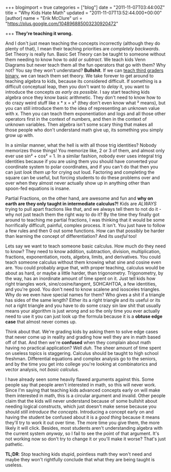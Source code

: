 +++
blogimport = true
categories = ["blog"]
date = "2011-11-07T03:44:00Z"
title = "Why Kids Hate Math"
updated = "2011-11-07T13:52:44.000+00:00"
[author]
name = "Erik McClure"
uri = "https://plus.google.com/104896885003230920472"

+++
**They're teaching it wrong.**

And I don't just mean teaching the concepts incorrectly (although they do plenty of that), I mean their teaching priorities are *completely backwards*. Set Theory is really fun. Basic Set Theory can be taught to someone without them needing to know how to *add or subtract*. We teach kids Venn Diagrams but never teach them all the fun operators that go with them? Why not? You say they won't understand? **Bullshit**. If we can [teach third graders binary](http://www.garlikov.com/Soc_Meth.html), we can teach them set theory. We take forever to get around to teaching algebra to kids, because its considered difficult. If something is a difficult conceptual leap, then you don't want to *delay* it, you want to introduce the concepts *as early as possible*. I say start teaching kids algebra once they know basic arithmetic. They don't need to know how to do crazy weird stuff like x * x = x² (they don't even know what ² means), but you can still introduce them to the idea of representing an unknown value with x. Then you can teach them exponentiation and logs and all those other operators first in the context of numbers, and then in the context of unknown variables. Then algebra isn't some scary thing that makes all those people who don't understand math give up, its something you simply grow up with. 

In a similar manner, what the hell is with all those trig identities? Nobody memorizes those things! You memorize like, 2 or 3 of them, and almost only ever use sin² + cos² = 1. In a similar fashion, nobody ever uses integral trig identities because if you are using them you should have converted your coordinate system to polar coordinates, and if you can't do that then you can just *look them up* for crying out loud. Factoring and completing the square can be useful, but forcing students to do these problems over and over when they almost never actually show up in anything other than spoon-fed equations is insane.  

Partial Fractions, on the other hand, are awesome and fun and **why on earth are they only taught in intermediate calculus?!** Kids are *ALWAYS* trying to pull apart fractions like that, and we always tell them to not do it - why not just teach them the right way to do it? By the time they finally got around to teaching me partial fractions, I was thinking that it would be some horrifically difficult, painful, complex process. It isn't. You just have to follow a few rules and then 0 out some functions. How can that possibly be harder than learning the concept of differentiation? And its *useful* too! 

Lets say we want to teach someone basic calculus. How much do they need to know? They need to know addition, subtraction, division, multiplication, fractions, exponentiation, roots, algebra, limits, and derivatives. You could teach someone calculus without them knowing what sine and cosine even are. You could probably argue that, with proper teaching, calculus would be about as hard, or maybe a little harder, than trigonometry. Trigonometry, by the way, has an inordinate amount of time spent on it. Just tell kids how right triangles work, sine/cosine/tangent, SOHCAHTOA, a few identities, and you're good. You don't need to know scalene and isosceles triangles. Why do we even have special names for them? Who gives a shit if a triangle has sides of the same length? Either its a right triangle and its useful or its not a right triangle and you have to do some crazy sin law shit that usually means your algorithm is just *wrong* and so the only time you ever actually need to use it you can just look up the formula because it is a **obtuse edge case** that almost never comes up. 

Think about that. We're grading kids by asking them to solve edge cases that never come up in reality and grading how well they are in math based off of that. And then we're **confused** when they complain about math having no practical application? Well *duh*. The sheer amount of time spent on useless topics is staggering. Calculus should be taught to high school freshman. Differential equations and complex analysis go to the seniors, and by the time you get into college you're looking at combinatorics and vector analysis, not *basic calculus*. 

I have already seen some heavily flawed arguments against this. Some people say that people aren't interested in math, so this will never work. Since I'm saying that teaching kids advanced concepts early on will make them interested in math, this is a circular argument and invalid. Other people claim that the kids will never understand because of some bullshit about needing logical constructs, which just doesn't make sense because you should *still introduce the concepts*. Introducing a concept early on and having the student be confused about it is a *good thing* because it means they'll try to work it out over time. The more time you give them, the more likely it will click. Besides, most students aren't understanding algebra with the current system *anyway*, so I fail to see the point of that argument. It's not working now so don't try to change it or you'll make it worse? That's just pathetic.  

**TL;DR**: Stop teaching kids stupid, pointless math they won't need and maybe they won't rightfully conclude that what they are being taught is useless.
